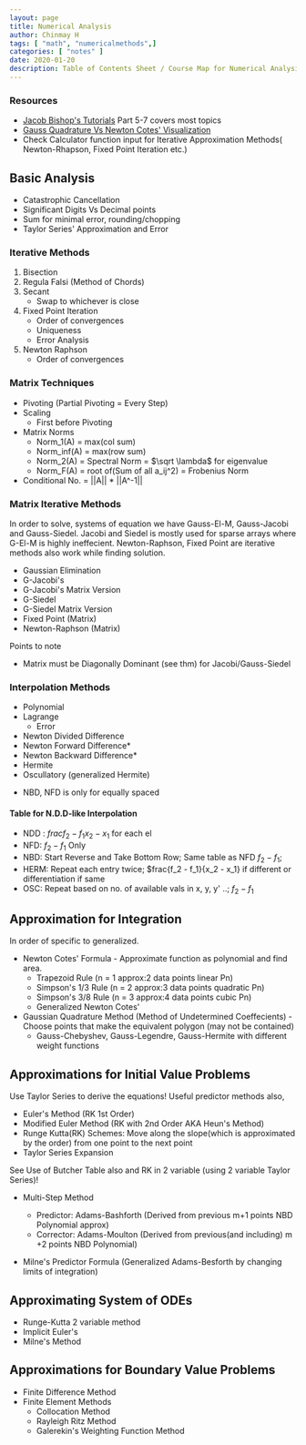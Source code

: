 ```yaml
---
layout: page
title: Numerical Analysis
author: Chinmay H
tags: [ "math", "numericalmethods",]
categories: [ "notes" ]
date: 2020-01-20
description: Table of Contents Sheet / Course Map for Numerical Analysis
---
```



### Resources

- [Jacob Bishop's Tutorials](https://www.youtube.com/user/kvyi/playlists) Part 5-7 covers most topics
- [Gauss Quadrature Vs Newton Cotes' Visualization](https://www.youtube.com/watch?v=EG62xCOdLLA)
- Check Calculator function input for Iterative Approximation Methods( Newton-Rhapson, Fixed Point Iteration etc.)

## Basic Analysis

- Catastrophic Cancellation
- Significant Digits Vs Decimal points
- Sum for minimal error, rounding/chopping
- Taylor Series' Approximation and Error

### Iterative Methods

1. Bisection
2. Regula Falsi (Method of Chords)
3. Secant
    - Swap to whichever is close
4. Fixed Point Iteration
    - Order of convergences
    - Uniqueness
    - Error Analysis
5. Newton Raphson
    - Order of convergences

### Matrix Techniques

- Pivoting (Partial Pivoting = Every Step)
- Scaling
    - First before Pivoting
- Matrix Norms
    - Norm_1(A) = max(col sum)
    - Norm_inf(A) = max(row sum)
    - Norm_2(A) = Spectral Norm = $\sqrt \lambda$ for eigenvalue
    - Norm_F(A) = root of(Sum of all a_ij^2) = Frobenius Norm
- Conditional No. = ||A|| * ||A^-1||

### Matrix Iterative Methods
In order to solve, systems of equation we have Gauss-El-M, Gauss-Jacobi and Gauss-Siedel. Jacobi and Siedel is mostly used for sparse arrays where G-El-M is highly ineffecient.
Newton-Raphson, Fixed Point are iterative methods also work while finding solution.

- Gaussian Elimination
- G-Jacobi's
- G-Jacobi's Matrix Version
- G-Siedel
- G-Siedel Matrix Version
- Fixed Point (Matrix)
- Newton-Raphson (Matrix)

Points to note

- Matrix must be Diagonally Dominant (see thm) for Jacobi/Gauss-Siedel

### Interpolation Methods

- Polynomial
- Lagrange
    - Error
- Newton Divided Difference
- Newton Forward Difference*
- Newton Backward Difference*
- Hermite
- Oscullatory (generalized Hermite)

* NBD, NFD is only for equally spaced

#### Table for N.D.D-like Interpolation

- NDD : $frac{f_2 - f_1}{ x_2 - x_1 }$ for each el
- NFD: $f_2 -f_1$ Only
- NBD: Start Reverse and Take Bottom Row; Same table as NFD $f_2 - f_1$;
- HERM: Repeat each entry twice; $frac{f_2 - f_1}{x_2 - x_1} if different or differentiation if same
- OSC: Repeat based on no. of available vals in x, y, y' ..; $f_2 - f_1$


## Approximation for Integration
In order of specific to generalized.

- Newton Cotes' Formula - Approximate function as polynomial and find area.
    - Trapezoid Rule        (n = 1 approx:2 data points linear Pn)
    - Simpson's 1/3 Rule    (n = 2 approx:3 data points quadratic Pn)
    - Simpson's 3/8 Rule    (n = 3 approx:4 data points cubic Pn)
    - Generalized Newton Cotes'
- Gaussian Quadrature Method (Method of Undetermined Coeffecients) - Choose points that make the equivalent polygon (may not be contained)
    - Gauss-Chebyshev, Gauss-Legendre, Gauss-Hermite with different weight functions

## Approximations for Initial Value Problems

Use Taylor Series to derive the equations!
Useful predictor methods also,

- Euler's Method (RK 1st Order)
- Modified Euler Method (RK with 2nd Order AKA Heun's Method)
- Runge Kutta(RK) Schemes: Move along the slope(which is approximated by the order) from one point to the next point
- Taylor Series Expansion

See Use of Butcher Table also and RK in 2 variable (using 2 variable Taylor Series)!

- Multi-Step Method
    - Predictor: Adams-Bashforth (Derived from previous m+1 points NBD Polynomial approx)
    - Corrector: Adams-Moulton  (Derived from previous(and including) m +2 points NBD Polynomial)

- Milne's Predictor Formula (Generalized Adams-Besforth by changing limits of integration)

## Approximating System of ODEs
- Runge-Kutta 2 variable method
- Implicit Euler's
- Milne's Method


## Approximations for Boundary Value Problems

- Finite Difference Method
- Finite Element Methods
    - Collocation Method
    - Rayleigh Ritz Method
    - Galerekin's Weighting Function Method
